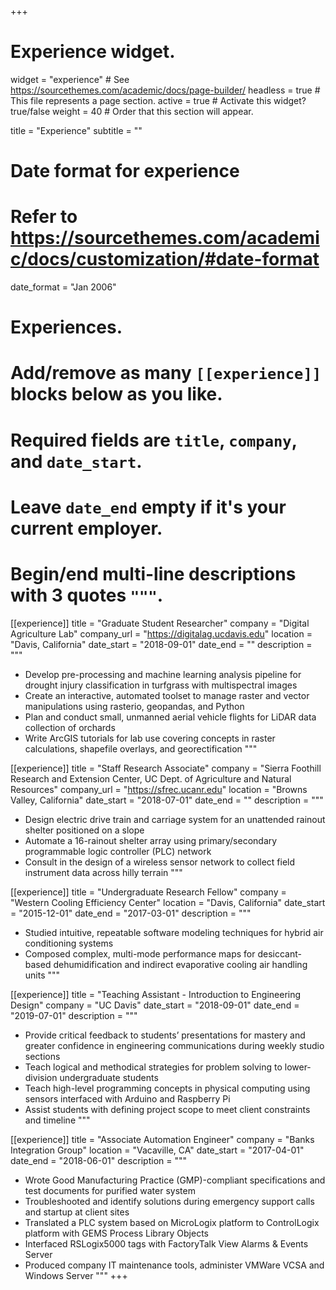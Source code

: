 +++
# Experience widget.
widget = "experience"  # See https://sourcethemes.com/academic/docs/page-builder/
headless = true  # This file represents a page section.
active = true  # Activate this widget? true/false
weight = 40  # Order that this section will appear.

title = "Experience"
subtitle = ""

# Date format for experience
#   Refer to https://sourcethemes.com/academic/docs/customization/#date-format
date_format = "Jan 2006"

# Experiences.
#   Add/remove as many `[[experience]]` blocks below as you like.
#   Required fields are `title`, `company`, and `date_start`.
#   Leave `date_end` empty if it's your current employer.
#   Begin/end multi-line descriptions with 3 quotes `"""`.
[[experience]]
  title = "Graduate Student Researcher"
  company = "Digital Agriculture Lab"
  company_url = "https://digitalag.ucdavis.edu"
  location = "Davis, California"
  date_start = "2018-09-01"
  date_end = ""
  description = """

  * Develop pre-processing and machine learning analysis pipeline for drought injury classification in turfgrass with multispectral images 
  * Create an interactive, automated toolset to manage raster and vector manipulations using rasterio, geopandas, and Python
  * Plan and conduct small, unmanned aerial vehicle flights for LiDAR data collection of orchards
  * Write ArcGIS tutorials for lab use covering concepts in raster calculations, shapefile overlays, and georectification
  """

[[experience]]
  title = "Staff Research Associate"
  company = "Sierra Foothill Research and Extension Center, UC Dept. of Agriculture and Natural Resources"
  company_url = "https://sfrec.ucanr.edu"
  location = "Browns Valley, California"
  date_start = "2018-07-01"
  date_end = ""
  description = """
* Design electric drive train and carriage system for an unattended rainout shelter positioned on a slope
* Automate a 16-rainout shelter array using primary/secondary programmable logic controller (PLC) network
* Consult in the design of a wireless sensor network to collect field instrument data across hilly terrain
"""

[[experience]]
 title = "Undergraduate Research Fellow"
 company = "Western Cooling Efficiency Center"
 location = "Davis, California"
 date_start = "2015-12-01"
 date_end = "2017-03-01"
 description = """
* Studied intuitive, repeatable software modeling techniques for hybrid air conditioning systems
* Composed complex, multi-mode performance maps for desiccant-based dehumidification and indirect evaporative cooling air handling units
"""

[[experience]]
 title = "Teaching Assistant - Introduction to Engineering Design"
 company = "UC Davis"
 date_start = "2018-09-01"
 date_end = "2019-07-01"
 description = """
* Provide critical feedback to students’ presentations for mastery and greater confidence in engineering communications during weekly studio sections
* Teach logical and methodical strategies for problem solving to lower-division undergraduate students
* Teach high-level programming concepts in physical computing using sensors interfaced with Arduino and Raspberry Pi
* Assist students with defining project scope to meet client constraints and timeline
"""

[[experience]]
 title = "Associate Automation Engineer"
 company = "Banks Integration Group"
 location = "Vacaville, CA"
 date_start = "2017-04-01"
 date_end = "2018-06-01"
 description = """
* Wrote Good Manufacturing Practice (GMP)-compliant specifications and test documents for purified water system
* Troubleshooted and identify solutions during emergency support calls and startup at client sites
* Translated a PLC system based on MicroLogix platform to ControlLogix platform with GEMS Process Library Objects
* Interfaced RSLogix5000 tags with FactoryTalk View Alarms & Events Server
* Produced company IT maintenance tools, administer VMWare VCSA and Windows Server
"""
+++
